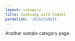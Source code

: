 ```yaml
---
layout: category
title: Codecamp with CodeIt
permalink: '/ECA/CodeIt'
---
```


Another sample category page.
